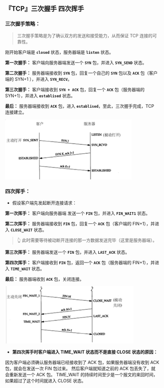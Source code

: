 ## 『TCP』三次握手 四次挥手

### 三次握手策略：

> 三次握手策略是为了确认双方的发送和接受能力，从而保证 TCP 连接的可靠性。

刚开始客户端是 **`closed`** 状态，服务器端是 **`listen`** 状态。

**第一次握手：** 客户端向服务器端发送一个 **`SYN`** 包，并进入 **`SYN_SEND`** 状态。

**第二次握手：** 服务器端接收到 **`SYN`** 包，回复一个自己的 **`SYN`** 包以及 **`ACK`** 包（客户端的 SYN+1 ），并进入 **`SYN_RECV`**。

**第三次握手：** 客户端接收到 **`SYN + ACK`** 包，回复一个 **`ACK`** 包（服务器端的 SYN+1），并进入 **`establised`** 状态。

**最后：** 服务器端接收到 **`ACK`** 包，进入 **`establised`**，至此，三次握手完成，TCP 连接建立。

![](/images/NetWork/三次握手.png)

### 四次挥手：

+ 假设客户端先发起断开连接请求：

**第一次挥手：** 客户端向服务器端 发送一个 **`FIN`** 包，并进入 **`FIN_WAIT1`** 状态。

**第二次挥手：** 服务器端接收到 **`FIN`** 包，回复一个 **`ACK`** 包（客户端的 FIN+1），并进入 **`CLOSE_WAIT`** 状态。

> 👆 此时需要等待被动断开连接的那一方数据发送完毕（这里是服务器端）。

**第三次挥手：** 服务器端发送一个 **`FIN`** 包，并进入 **`LAST_ACK`** 状态。

**第四次挥手：** 客户端接收到 **`FIN`** 包，返回一个 **`ACK`** 包（服务器端的 FIN+1），并进入 **`TIME_WAIT`** 状态。

**最后：** 服务器端收到 **`ACK`** 包，关闭连接。

![](/images/NetWork/四次挥手.png)

+ **第四次挥手时客户端进入 TIME_WAIT 状态而不是直接 CLOSE 状态的原因：**

因为客户端必须确认服务器端已经接收到了 ACK 包，如果服务器端没有收到 ACK 包，就会在发送一次 FIN 包过来。
然后客户端就知道之前的 ACK 包丢失了，就会重新发送一个 ACK 包。
TIME_WAIT 的持续时间至少是一个报文的来回时间，如果超过了这个时间就进入 CLOSE 状态。
